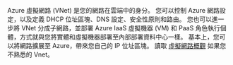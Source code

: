 Azure 虛擬網路 (VNet) 是您的網路在雲端中的身分。 您可以控制 Azure 網路設定，以及定義 DHCP 位址區塊、DNS 設定、安全性原則和路由。 您也可以進一步將 VNet 分成子網路，並部署 Azure IaaS 虛擬機器 (VM) 和 PaaS 角色執行個體，方式就與您將實體和虛擬機器部署至內部部署資料中心一樣。 基本上，您可以將網路擴展至 Azure，帶來您自己的 IP 位址區塊。 讀取 [虛擬網路概觀](virtual-networks-overview.md) 如果您不熟悉的 Vnet。






